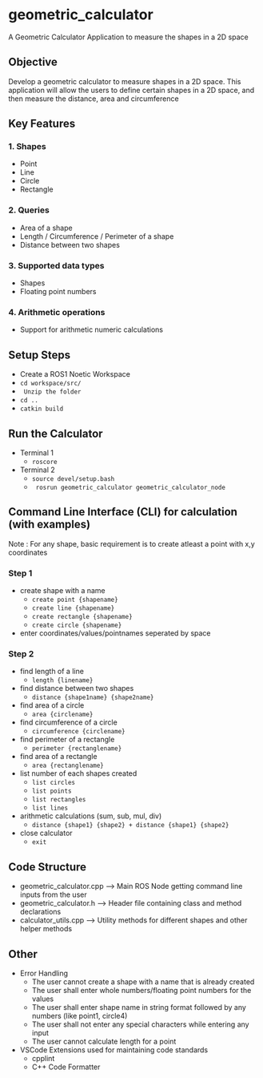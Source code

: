 # geometric_calculator

A Geometric Calculator Application to measure the shapes in a 2D space

## Objective

Develop a geometric calculator to measure shapes in a 2D space. This application will allow the users to define certain shapes in a 2D space, and then measure the distance, area and circumference

## Key Features
### 1. Shapes
- Point
- Line
- Circle
- Rectangle
  
### 2. Queries
 - Area of a shape
 - Length / Circumference / Perimeter of a shape
 - Distance between two shapes

### 3. Supported data types
  - Shapes
  - Floating point numbers

### 4. Arithmetic operations
  - Support for arithmetic numeric calculations


## Setup Steps

- Create a ROS1 Noetic Workspace
- ``` cd workspace/src/ ```
- ``` Unzip the folder```
- ```cd ..``` 
- ``` catkin build ```

## Run the Calculator


- Terminal 1 
  - ```roscore```
- Terminal 2 
  - ```source devel/setup.bash ``` 
  - ``` rosrun geometric_calculator geometric_calculator_node```
## Command Line Interface (CLI) for calculation (with examples)

Note : For any shape, basic requirement is to create atleast a point with x,y coordinates

### Step 1
- create shape with a name
   - ```create point {shapename}```
   - ```create line {shapename}```
   - ```create rectangle {shapename}```
   - ```create circle {shapename}```
- enter coordinates/values/pointnames seperated by space

### Step 2
- find length of a line
   - ```length {linename}```
- find distance between two shapes
   - ```distance {shape1name} {shape2name} ```
- find area of a circle
  - ```area {circlename}```
- find circumference of a circle
  - ```circumference {circlename}```
- find perimeter of a rectangle
  - ```perimeter {rectanglename}```
- find area of a rectangle
  - ```area {rectanglename}```
- list number of each shapes created 
  - ```list circles```
  - ```list points```
  - ```list rectangles```
  - ```list lines```
- arithmetic calculations (sum, sub, mul, div)
  - ```distance {shape1} {shape2} + distance {shape1} {shape2} ```
- close calculator
  - ```exit```

## Code Structure

- geometric_calculator.cpp --> Main ROS Node getting command line inputs from the user
- geometric_calculator.h --> Header file containing class and method declarations
- calculator_utils.cpp --> Utility methods for different shapes and other helper methods

## Other 
- Error Handling
  - The user cannot create a shape with a name that is already created 
  - The user shall enter whole numbers/floating point numbers for the values
  - The user shall enter shape name in string format followed by any numbers (like point1, circle4)
  - The user shall not enter any special characters while entering any input
  - The user cannot calculate length for a point
- VSCode Extensions used for maintaining code standards
  - cpplint
  - C++ Code Formatter
